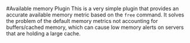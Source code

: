 #Available memory Plugin
This is a very simple plugin that provides an accurate available memory metric based on the `free` command. It solves the problem of the default memory metrics not accounting for buffers/cached memory, which can cause low memory alerts on servers that are holding a large cache.
